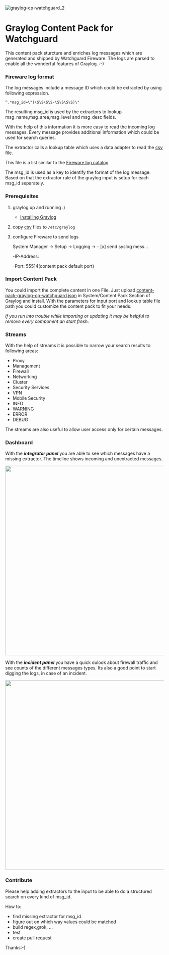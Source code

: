 ![graylog-cp-watchguard_2](https://user-images.githubusercontent.com/1869080/61405975-3dd23000-a8db-11e9-9c37-a7cb27897609.png)


# Graylog Content Pack for Watchguard

This content pack sturcture and enriches log messages which are generated and shipped by Watchguard Fireware. The logs are parsed to enable all the wonderful features of Graylog. :-) 

###  Fireware log format

The log messages include a message ID which could be extracted by using following expression.

`^.*msg_id=\"(\S\S\S\S-\S\S\S\S)\"`

The resulting msg_id is used by the extractors to lookup msg_name,msg_area,msg_level and msg_desc fields.

With the help of this information it is more easy to read the incoming log messages. Every message provides additional information which could be used for search queries.

The extractor calls a lookup table which uses a data adapter to read the [csv](LookupTables/fireware_msg_id_lookup_table.csv) file.

This file is a list similar to the [Fireware log catalog](https://www.watchguard.com/help/docs/fireware/11/en-US/log_catalog/index.html)

The msg_id is used as a key to identify the format of the log message. Based on that the extractor rule of the graylog input is setup for each msg_id separately. 

### Prerequisites

1. graylog up and running :)
    - [Installing Graylog](http://docs.graylog.org/en/latest/pages/installation.html#installing-graylog)
2. copy [csv](LookupTables/) files to `/etc/graylog`
3. configure Fireware to send logs

    System Manager -> Setup -> Logging -> - [x] send syslog mess...

   -IP-Address: <graylog host>

   -Port: 55514(content pack default port)


### Import Content Pack

You could import the complete content in one File. Just upload [content-pack-graylog-cp-watchguard.json](content-pack-graylog-cp-watchguard.json) in System/Content Pack Section of Graylog and install.
With the parameters for input port and lookup table file path you could customize the content pack to fit your needs. 

*if you run into trouble while importing or updating it may be helpful to remove every component an start fresh.*

### Streams

With the help of streams it is possible to narrow your search results to following areas:

- Proxy
- Management
- Firewall
- Networking
- Cluster
- Security Services
- VPN
- Mobile Security
- INFO
- WARNING
- ERROR
- DEBUG

The streams are also useful to allow user access only for certain messages.

### Dashboard

With the **_integrator panel_** you are able to see which messages have a missing extractor. The timeline shows incoming and unextracted messages.

<img src="https://user-images.githubusercontent.com/1869080/41641816-ccbeb338-7466-11e8-9243-bedfc2f2542e.PNG" width="600">

With the **_incident panel_** you have a quick oulook about firewall traffic and see counts of the different messages types.
Its also a good point to start digging the logs, in case of an incident.

<img src="https://user-images.githubusercontent.com/1869080/42139130-4ab43fa4-7d88-11e8-94dd-c03955f58594.PNG" width="600">

### Contribute

Please help adding extractors to the input to be able to do a structured search on every kind of msg_id.

How to:

- find missing extractor for msg_id
- figure out on which way values could be matched
- build regex,grok, ...
- test 
- create pull request

Thanks:-)






